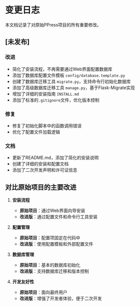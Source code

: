 # 变更日志

本文档记录了对原始PPress项目的所有重要修改。

## [未发布]

### 改进
- 简化了安装流程，不再需要通过Web界面配置数据库
- 添加了数据库配置文件模板 `config/database.template.py`
- 创建了数据库迁移工具 `migrate.py`，支持命令行初始化数据库
- 添加了高级数据库迁移工具 `manage.py`，基于Flask-Migrate实现
- 增加了详细的安装指南 `INSTALL.md`
- 添加了标准的`.gitignore`文件，优化版本控制

### 修复
- 修复了初始化脚本中的函数调用错误
- 优化了配置文件加载逻辑

### 文档
- 更新了README.md，添加了简化的安装说明
- 创建了详细的安装和配置文档
- 添加了二次开发声明和许可证信息

## 对比原始项目的主要改进

1. **安装流程**
   - **原始项目**：通过Web界面向导安装
   - **改进版**：通过配置文件和命令行工具安装

2. **配置管理**
   - **原始项目**：配置项固定在代码中
   - **改进版**：使用配置模板和外部配置文件

3. **数据库管理**
   - **原始项目**：基本的数据库初始化
   - **改进版**：支持数据库迁移和版本控制

4. **开发友好性**
   - **原始项目**：面向最终用户
   - **改进版**：增强了开发者体验，便于二次开发 